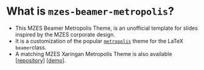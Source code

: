 # What is `mzes-beamer-metropolis`?

- This MZES Beamer Metropolis Theme, is an unofficial template for slides inspired by the MZES corporate design. 
- It is a customization of the popular [`metropolis`](https://github.com/matze/mtheme) theme for the LaTeX `beamer`class.
- A matching MZES Xaringan Metropolis Theme is also available  [[repository](https://github.com/denis-cohen/mzes-xaringan-metropolis/)] [[demo](https://denis-cohen.github.io/mzes-xaringan-metropolis/)].
